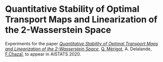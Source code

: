 # Quantitative Stability of Optimal Transport Maps and Linearization of the 2-Wasserstein Space
Experiments for the paper [*Quantitative Stability of Optimal Transport Maps and Linearization of the 2-Wasserstein Space*](https://arxiv.org/abs/1910.05954), [Q. Mérigot](http://quentin.mrgt.fr/), A. Delalande, [F.Chazal](https://geometrica.saclay.inria.fr/team/Fred.Chazal/), to appear in AISTATS 2020.
